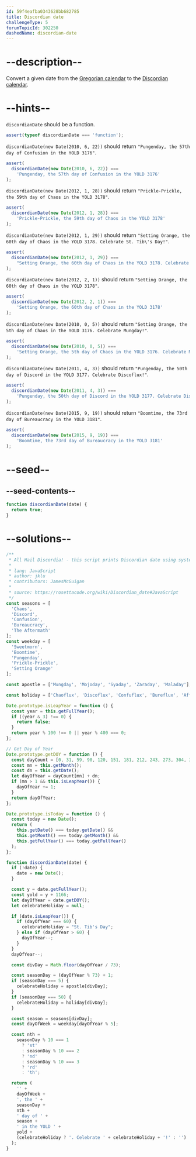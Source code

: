 ```yaml
---
id: 59f4eafba0343628bb682785
title: Discordian date
challengeType: 5
forumTopicId: 302250
dashedName: discordian-date
---
```


# --description--

Convert a given date from the [Gregorian calendar](<https://en.wikipedia.org/wiki/Gregorian calendar> 'wp: Gregorian calendar') to the [Discordian calendar](<https://en.wikipedia.org/wiki/Discordian calendar> 'wp: Discordian calendar').

# --hints--

`discordianDate` should be a function.

```js
assert(typeof discordianDate === 'function');
```

`discordianDate(new Date(2010, 6, 22))` should return `"Pungenday, the 57th day of Confusion in the YOLD 3176"`.

```js
assert(
  discordianDate(new Date(2010, 6, 22)) ===
    'Pungenday, the 57th day of Confusion in the YOLD 3176'
);
```

`discordianDate(new Date(2012, 1, 28))` should return `"Prickle-Prickle, the 59th day of Chaos in the YOLD 3178"`.

```js
assert(
  discordianDate(new Date(2012, 1, 28)) ===
    'Prickle-Prickle, the 59th day of Chaos in the YOLD 3178'
);
```

`discordianDate(new Date(2012, 1, 29))` should return `"Setting Orange, the 60th day of Chaos in the YOLD 3178. Celebrate St. Tib\'s Day!"`.

```js
assert(
  discordianDate(new Date(2012, 1, 29)) ===
    "Setting Orange, the 60th day of Chaos in the YOLD 3178. Celebrate St. Tib's Day!"
);
```

`discordianDate(new Date(2012, 2, 1))` should return `"Setting Orange, the 60th day of Chaos in the YOLD 3178"`.

```js
assert(
  discordianDate(new Date(2012, 2, 1)) ===
    'Setting Orange, the 60th day of Chaos in the YOLD 3178'
);
```

`discordianDate(new Date(2010, 0, 5))` should return `"Setting Orange, the 5th day of Chaos in the YOLD 3176. Celebrate Mungday!"`.

```js
assert(
  discordianDate(new Date(2010, 0, 5)) ===
    'Setting Orange, the 5th day of Chaos in the YOLD 3176. Celebrate Mungday!'
);
```

`discordianDate(new Date(2011, 4, 3))` should return `"Pungenday, the 50th day of Discord in the YOLD 3177. Celebrate Discoflux!"`.

```js
assert(
  discordianDate(new Date(2011, 4, 3)) ===
    'Pungenday, the 50th day of Discord in the YOLD 3177. Celebrate Discoflux!'
);
```

`discordianDate(new Date(2015, 9, 19))` should return `"Boomtime, the 73rd day of Bureaucracy in the YOLD 3181"`.

```js
assert(
  discordianDate(new Date(2015, 9, 19)) ===
    'Boomtime, the 73rd day of Bureaucracy in the YOLD 3181'
);
```

# --seed--

## --seed-contents--

```js
function discordianDate(date) {
  return true;
}
```

# --solutions--

```js
/**
 * All Hail Discordia! - this script prints Discordian date using system date.
 *
 * lang: JavaScript
 * author: jklu
 * contributors: JamesMcGuigan
 *
 * source: https://rosettacode.org/wiki/Discordian_date#JavaScript
 */
const seasons = [
  'Chaos',
  'Discord',
  'Confusion',
  'Bureaucracy',
  'The Aftermath'
];
const weekday = [
  'Sweetmorn',
  'Boomtime',
  'Pungenday',
  'Prickle-Prickle',
  'Setting Orange'
];

const apostle = ['Mungday', 'Mojoday', 'Syaday', 'Zaraday', 'Maladay'];

const holiday = ['Chaoflux', 'Discoflux', 'Confuflux', 'Bureflux', 'Afflux'];

Date.prototype.isLeapYear = function () {
  const year = this.getFullYear();
  if ((year & 3) !== 0) {
    return false;
  }
  return year % 100 !== 0 || year % 400 === 0;
};

// Get Day of Year
Date.prototype.getDOY = function () {
  const dayCount = [0, 31, 59, 90, 120, 151, 181, 212, 243, 273, 304, 334];
  const mn = this.getMonth();
  const dn = this.getDate();
  let dayOfYear = dayCount[mn] + dn;
  if (mn > 1 && this.isLeapYear()) {
    dayOfYear += 1;
  }
  return dayOfYear;
};

Date.prototype.isToday = function () {
  const today = new Date();
  return (
    this.getDate() === today.getDate() &&
    this.getMonth() === today.getMonth() &&
    this.getFullYear() === today.getFullYear()
  );
};

function discordianDate(date) {
  if (!date) {
    date = new Date();
  }

  const y = date.getFullYear();
  const yold = y + 1166;
  let dayOfYear = date.getDOY();
  let celebrateHoliday = null;

  if (date.isLeapYear()) {
    if (dayOfYear === 60) {
      celebrateHoliday = "St. Tib's Day";
    } else if (dayOfYear > 60) {
      dayOfYear--;
    }
  }
  dayOfYear--;

  const divDay = Math.floor(dayOfYear / 73);

  const seasonDay = (dayOfYear % 73) + 1;
  if (seasonDay === 5) {
    celebrateHoliday = apostle[divDay];
  }
  if (seasonDay === 50) {
    celebrateHoliday = holiday[divDay];
  }

  const season = seasons[divDay];
  const dayOfWeek = weekday[dayOfYear % 5];

  const nth =
    seasonDay % 10 === 1
      ? 'st'
      : seasonDay % 10 === 2
      ? 'nd'
      : seasonDay % 10 === 3
      ? 'rd'
      : 'th';

  return (
    '' +
    dayOfWeek +
    ', the ' +
    seasonDay +
    nth +
    ' day of ' +
    season +
    ' in the YOLD ' +
    yold +
    (celebrateHoliday ? '. Celebrate ' + celebrateHoliday + '!' : '')
  );
}
```
